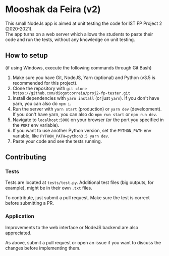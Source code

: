 # Mooshak da Feira (v2)

This small NodeJs app is aimed at unit testing the code for IST FP Project 2 (2020-2021).  
The app turns on a web server which allows the students to paste their code and run the tests,
without any knowledge on unit testing.

## How to setup

(if using Windows, execute the following commands through Git Bash)

1. Make sure you have Git, NodeJS, Yarn (optional) and Python (v3.5 is recommended for this project).
2. Clone the repository with `git clone https://github.com/diogotcorreia/proj2-fp-tester.git`
3. Install dependencies with `yarn install` (or just `yarn`). If you don't have yarn, you can also do `npm i`.
4. Run the server with `yarn start` (production) or `yarn dev` (development). If you don't have yarn, you can also do `npm run start` or `npm run dev`.
5. Navigate to `localhost:5000` on your browser (or the port you specified in the `PORT` env variable).
6. If you want to use another Python version, set the `PYTHON_PATH` env variable, like `PYTHON_PATH=python3.5 yarn dev`.
7. Paste your code and see the tests running.

## Contributing

### Tests

Tests are located at `tests/test.py`.
Additional test files (big outputs, for example), might be in their own `.txt` files.

To contribute, just submit a pull request. Make sure the test is correct before submitting a PR.

### Application

Improvements to the web interface or NodeJS backend are also appreciated.

As above, submit a pull request or open an issue if you want to discuss the changes before implementing them.
